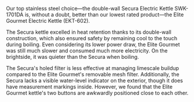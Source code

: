 Our top stainless steel choice—the double-wall Secura Electric Kettle SWK-1701DA is, without a doubt, better than our lowest rated product—the Elite Gourmet Electric Kettle (EKT-602).

The Secura kettle excelled in heat retention thanks to its double-wall construction, which also ensured safety by remaining cool to the touch during boiling. Even considering its lower power draw, the Elite Gourmet was still much slower and consumed much more electricity. On the brightside, it was quieter than the Secura when boiling.

The Secura's holed filter is less effective at managing limescale buildup compared to the Elite Gourmet's removable mesh filter. Additionally, the Secura lacks a visible water-level indicator on the exterior, though it does have measurement markings inside. However, we found that the Elite Gourmet kettle's two buttons are awkwardly positioned close to each other.